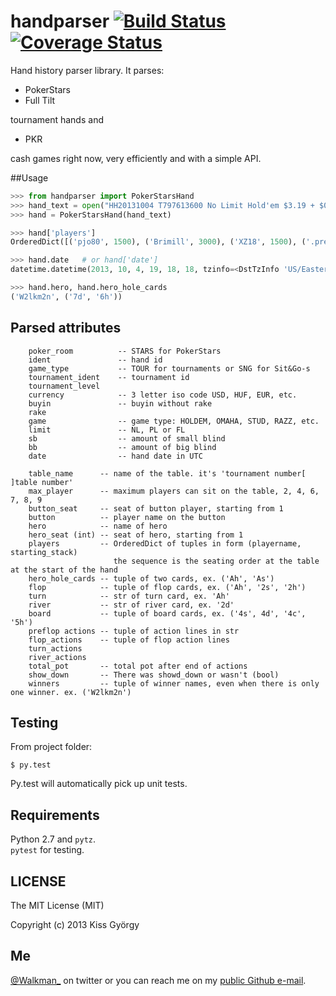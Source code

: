 handparser [![Build Status](https://travis-ci.org/stakingadmin/handparser.png?branch=master)](https://travis-ci.org/stakingadmin/handparser) [![Coverage Status](https://coveralls.io/repos/stakingadmin/handparser/badge.png?branch=master)](https://coveralls.io/r/stakingadmin/handparser?branch=master)
==========

Hand history parser library.
It parses:

* PokerStars 
* Full Tilt

tournament hands and

* PKR  

cash games right now, very efficiently and with a simple API.

##Usage

```python
>>> from handparser import PokerStarsHand
>>> hand_text = open("HH20131004 T797613600 No Limit Hold'em $3.19 + $0.31").read()
>>> hand = PokerStarsHand(hand_text)

>>> hand['players']
OrderedDict([('pjo80', 1500), ('Brimill', 3000), ('XZ18', 1500), ('.prestige.U$', 3000), ('schnetzger', 1500), ('W2lkm2n', 3000), ('sednanref', 1500), ('daoudi007708', 1500), ('IPODpoker88', 3000)])

>>> hand.date	# or hand['date']
datetime.datetime(2013, 10, 4, 19, 18, 18, tzinfo=<DstTzInfo 'US/Eastern' EDT-1 day, 20:00:00 DST>)

>>> hand.hero, hand.hero_hole_cards
('W2lkm2n', ('7d', '6h'))

```
## Parsed attributes
        poker_room          -- STARS for PokerStars
        ident               -- hand id
        game_type           -- TOUR for tournaments or SNG for Sit&Go-s
        tournament_ident    -- tournament id
        tournament_level
        currency            -- 3 letter iso code USD, HUF, EUR, etc.
        buyin               -- buyin without rake
        rake
        game                -- game type: HOLDEM, OMAHA, STUD, RAZZ, etc.
        limit               -- NL, PL or FL
        sb                  -- amount of small blind
        bb                  -- amount of big blind
        date                -- hand date in UTC

        table_name      -- name of the table. it's 'tournament number[ ]table number'
        max_player      -- maximum players can sit on the table, 2, 4, 6, 7, 8, 9
        button_seat     -- seat of button player, starting from 1
        button          -- player name on the button
        hero            -- name of hero
        hero_seat (int) -- seat of hero, starting from 1
        players         -- OrderedDict of tuples in form (playername, starting_stack)
                           the sequence is the seating order at the table at the start of the hand
        hero_hole_cards -- tuple of two cards, ex. ('Ah', 'As')
        flop            -- tuple of flop cards, ex. ('Ah', '2s', '2h')
        turn            -- str of turn card, ex. 'Ah'
        river           -- str of river card, ex. '2d'
        board           -- tuple of board cards, ex. ('4s', 4d', '4c', '5h')
        preflop actions -- tuple of action lines in str
        flop_actions    -- tuple of flop action lines
        turn_actions
        river_actions
        total_pot       -- total pot after end of actions
        show_down       -- There was showd_down or wasn't (bool)
        winners         -- tuple of winner names, even when there is only one winner. ex. ('W2lkm2n')

## Testing
From project folder:

    $ py.test

Py.test will automatically pick up unit tests.

## Requirements
Python 2.7 and `pytz`.  
`pytest` for testing.

## LICENSE

The MIT License (MIT)

Copyright (c) 2013 Kiss György

## Me
[@Walkman_](https://twitter.com/Walkman_) on twitter
or you can reach me on my [public Github e-mail](https://github.com/Walkman).
